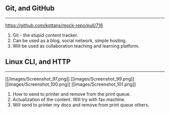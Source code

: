 ## Git, and GitHub
---

https://github.com/kottans/mock-repo/pull/716

1. Git - the stupid content tracker.
2. Can be used as a blog, social network, simple hosting.
3. Will be used as collaboration teaching and learning platform.


## Linux CLI, and HTTP
---

[[/images/Screenshot_97.png]]
[[images/Screenshot_99.png]]
[[images/Screenshot_100.png]]
[[images/Screenshot_101.png]]

1. How to send to printer and remove from the print queue.
2. Actualization of the content. Will try with fax machine.
3. Will send to printer my docs and remove from print queue others.

